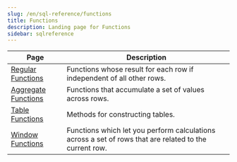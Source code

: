 ```yaml
---
slug: /en/sql-reference/functions
title: Functions
description: Landing page for Functions
sidebar: sqlreference
---
```


| Page                                                                | Description                                                                                            |
|---------------------------------------------------------------------|--------------------------------------------------------------------------------------------------------|
| [Regular Functions](/docs/en/sql-reference/functions/overview)      | Functions whose result for each row if independent of all other rows.                                  |
| [Aggregate Functions](/docs/en/sql-reference/aggregate-functions)   | Functions that  accumulate a set of values across rows.                                                |
| [Table Functions](/docs/en/sql-reference/aggregate-functions)       | Methods for constructing tables.                                                                       |
| [Window Functions](/docs/en/sql-reference/window-functions)         | Functions which let you perform calculations across a set of rows that are related to the current row. |


